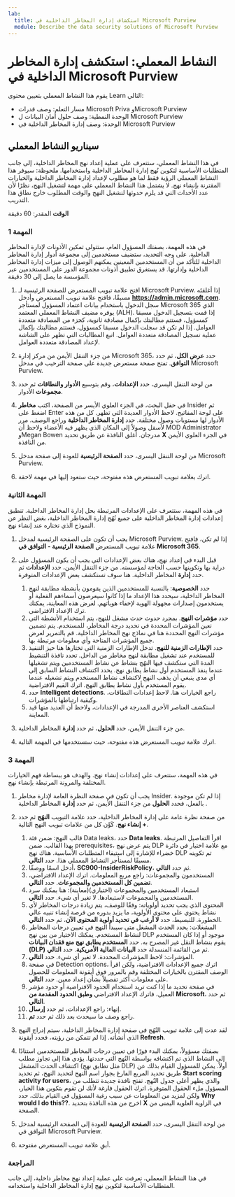 ```yaml
---
lab:
  title: استكشاف إدارة المخاطر الداخلية في Microsoft Purview
  module: Describe the data security solutions of Microsoft Purview
---
```


# النشاط المعملي: استكشف إدارة المخاطر الداخلية في Microsoft Purview

يقوم هذا النشاط المعملي بتعيين محتوى Learn التالي:

- مسار التعلم: وصف قدرات Microsoft Priva وMicrosoft Purview
- الوحدة النمطية: وصف حلول أمان البيانات ل Microsoft Purview
- الوحدة: وصف إدارة المخاطر الداخلية في Microsoft Purview

## سيناريو النشاط المعملي

في هذا النشاط المعملي، ستتعرف على عملية إعداد نهج المخاطر الداخلية، إلى جانب المتطلبات الأساسية لتكوين نُهج إدارة المخاطر الداخلية واستخدامها.  ملحوظة: سيوفر هذا النشاط المعملي الرؤية فقط لما هو مطلوب لإعداد إدارة المخاطر الداخلية والخيارات المقترنة بإنشاء نهج.  لا يشتمل هذا النشاط المعملي على مهمة لتشغيل النهج، نظرًا لأن عدد الأحداث التي قد يلزم حدوثها لتشغيل النهج والوقت المطلوب خارج نطاق هذا التدريب.

**الوقت** المقدر: 60 دقيقة

### المهمة 1

في هذه المهمة، بصفتك المسؤول العام، ستتولى تمكين الأذونات لإدارة المخاطر الداخلية.  على وجه التحديد، ستضيف مستخدمين إلى مجموعة أدوار إدارة المخاطر الداخلية للتأكد من أن المستخدمين المعينين يمكنهم الوصول إلى ميزات إدارة المخاطر الداخلية وإدارتها.  قد يستغرق تطبيق أذونات مجموعة الدور على المستخدمين عبر المؤسسة ما يصل إلى 30 دقيقة.

1. افتح علامة تبويب المستعرض للصفحة الرئيسية لـ Microsoft Purview.  إذا أغلقتَه مسبقًا، فافتح علامة تبويب المستعرض وأدخل **https://admin.microsoft.com**. سجل الدخول باستخدام بيانات اعتماد المسؤول لمستأجر Microsoft 365 الذي يوفره مضيف النشاط المعملي المعتمد (ALH). إذا قمت بتسجيل الدخول مسبقا كمسؤول، فستتم مطالبتك بإكمال مصادقة ثانوية، كجزء من المصادقة متعددة العوامل. إذا لم تكن قد سجلت الدخول مسبقا كمسؤول، فستتم مطالبتك بإكمال عملية تسجيل المصادقة متعددة العوامل. اتبع المطالبات التي تظهر على الشاشة لإعداد المصادقة متعددة العوامل.

1. من جزء التنقل الأيمن من مركز إدارة Microsoft 365، حدد **عرض الكل**، ثم حدد **التوافق**.  تفتح صفحة مستعرض جديدة على صفحة الترحيب في مدخل Microsoft Purview.  

1. من لوحة التنقل اليسرى، حدد **الإعدادات**، وقم بتوسيع **الأدوار والنطاقات** ثم حدد **مجموعات** الأدوار.

1. في حقل البحث، في الجزء العلوي الأيسر من الصفحة، اكتب **مخاطر** Insider ثم اضغط على Enter على لوحة المفاتيح.  لاحظ الأدوار العديدة التي تظهر.  كل من هذه الأدوار لها مستويات وصول مختلفة.  حدد **إدارة المخاطر الداخلية** وراجع الوصف.  مرر لأسفل وصولاً إلى المكان الذي يظهر فيه الأعضاء ولاحظ أن MOD Administrator وMegan Bowen مدرجان. أغلق النافذة عن طريق تحديد **X** في الجزء العلوي الأيمن من النافذة.

1. من لوحة التنقل اليسرى، حدد **الصفحة الرئيسية** للعودة إلى صفحة مدخل Microsoft Purview.

1. اترك بعلامة تبويب المستعرض هذه مفتوحة، حيث ستعود إليها في مهمة لاحقة.

### المهمة الثانية

في هذه المهمة، ستتعرف على الإعدادات المرتبطة بحل إدارة المخاطر الداخلية.  تنطبق إعدادات إدارة المخاطر الداخلية على جميع نُهُج إدارة المخاطر الداخلية، بغض النظر عن النموذج الذي تختاره عند إنشاء نهج.

1. يجب أن تكون على الصفحة الرئيسية لمدخل Microsoft Purview. إذا لم تكن، فافتح علامة تبويب المستعرض **الصفحة الرئيسية - التوافق في Microsoft 365**.

1. قبل البدء في إعداد نهج، هناك بعض الإعدادات التي يجب أن يكون المسؤول على دراية بها وتكوينها حسب الحاجة لمؤسسته. من جزء التنقل الأيمن، حدد **الإعدادات** ثم حدد **إدارة** المخاطر الداخلية.  هنا سوف تستكشف بعض الإعدادات المتوفرة.
    1. حدد **الخصوصية**: بالنسبة للمستخدمين الذين يقومون بأنشطة مطابقة لنهج المخاطر الداخلية، سيحدد هذا الإعداد ما إذا كانوا سيعرضون أسماءهم الفعلية أو يستخدمون إصدارات مجهولة الهوية لإخفاء هوياتهم.  لغرض هذه المعاينة، يمكنك ترك الإعداد الافتراضي.
    1. حدد **مؤشرات النهج**. بمجرد حدوث حدث مشغل للنهج، يتم استخدام الأنشطة التي تعين المؤشرات المحددة في تحديد درجة المخاطر، للمستخدم. يتم تضمين مؤشرات النهج المحددة هنا في نماذج نهج المخاطر الداخلية.  قم بالتمرير لعرض جميع المؤشرات المتاحة وأي معلومات مرتبطة بها. 
    1. حدد **الإطارات الزمنية للنهج**. تدخل الإطارات الزمنية التي تختارها هنا حيز التنفيذ للمستخدم عند تشغيل مطابقة لنهج مخاطر من الداخل.   تحدد نافذة التنشيط المدة التي ستكشف فيها النهُج بنشاط عن نشاط المستخدمين ويتم تشغيلها عندما ينفذ المستخدم أول نشاط يطابق نهج. يحدد اكتشاف النشاط السابق إلى أي مدى ينبغي أن يذهب النهج لاكتشاف نشاط المستخدم ويتم تشغيله عندما يقوم المستخدم بأول نشاط يطابق النهج.  اترك القيم الافتراضية.
    1. حدد **Intelligent detections**. راجع الخيارات هنا.  لاحظ إعدادات النطاقات، وكيفية ارتباطها بالمؤشرات.
    1. استكشف العناصر الأخرى المدرجة في الإعدادات، ولاحظ أن العديد منها قيد المعاينة.

1. من جزء التنقل الأيمن، حدد **الحلول**، ثم حدد **إدارة** المخاطر الداخلية.

1. اترك علامة تبويب المستعرض هذه مفتوحة، حيث ستستخدمها في المهمة التالية.

### المهمة 3

في هذه المهمة، ستتعرف على إعدادات إنشاء نهج.  والهدف هو ببساطة فهم الخيارات المختلفة والمرونة المرتبطة بإنشاء نهج.

1. يجب أن تكون في صفحة النظرة العامة لإدارة مخاطر Insider.  إذا لم تكن موجودة بالفعل، فحدد **الحلول** من جزء التنقل الأيمن، ثم حدد **إدارة** المخاطر الداخلية .

1. من صفحة نظرة عامة على إدارة المخاطر الداخلية، حدد علامة التبويب **النهُج** ثم حدد **+ إنشاء نهج**.  كَوِّن كل من علامات تبويب النهج التالية.

    1. قالب النهج: ضمن فئة Data leaks، حدد **Data leaks**.  اقرأ التفاصيل المرتبطة بهذا القالب. ضمن prerequisites، يتم عرض نهج DLP مع علامة اختيار في دائرة خضراء للإشارة إلى استيفاء المتطلبات الأساسية.  هناك نهج DLP تم تكوينه مسبقًا لمستأجر النشاط المعملي هذا. حدد **التالي**. 
    1. أدخل اسمًا ووصفًا، **SC900-InsiderRiskPolicy**، ثم حدد **التالي**.
    1. المستخدمون والمجموعات: راجع مربع المعلومات.  اترك الإعداد الافتراضي، **تضمين كل المستخدمين والمجموعات**.  حدد **التالي**.
    1. استبعاد المستخدمين والمجموعات (اختياري)(معاينة): هنا يمكنك سرد المستخدمين والمجموعات لاستبعادها. لا تغير أي شيء. حدد **التالي**.
    1. المحتوى الذي يجب تحديد أولوياته: وفقًا للوصف، يتم زيادة درجات المخاطر لأي نشاط يحتوي على محتوى الأولوية، ما يزيد بدوره من فرصة إنشاء تنبيه عالي الخطورة. للتبسيط، حدد **لا أرغب في تحديد أولوية المحتوى الآن**، ثم حدد **التالي**.
    1. المشغلات: يحدد الحدث المشغل متى سيبدأ النهج في تعيين درجات المخاطر لنشاط المستخدم.  يمكنك الاختيار من بين نهج DLP موجود أو إذا كان المستخدم يقوم بنشاط النقل غير المصرح به. حدد **المستخدم يطابق نهج منع فقدان البيانات (DLP)** ثم من القائمة المنسدلة حدد **البيانات المالية الأمريكية**. حدد **التالي**.
    1. المؤشرات: لاحظ المؤشرات المحددة. لا تغير أي شيء. حدد **التالي**.
    1. في صفحة Detection options، اترك جميع الإعدادات الافتراضية، ولكن اقرأ الوصف المقترن بالخيارات المختلفة وقم بالمرور فوق أيقونة المعلومات للحصول على معلومات أكثر تفصيلاً بشأن إعداد معين.  حدد **التالي**.
    1. في صفحة تحديد ما إذا كنت تريد استخدام الحدود الافتراضية أو حدود مؤشر العميل، فاترك الإعداد الافتراضي **وطبق الحدود المقدمة من Microsoft**، ثم حدد **التالي**.
    1. إنهاء: راجع الإعدادات، ثم حدد **إرسال**.
    1. راجع وصف ما سيحدث بعد ذلك ثم حدد **تم**.

1. لقد عدت إلى علامة تبويب النُهُج في صفحة إدارة المخاطر الداخلية.  سيتم إدراج النهج الذي أنشأته.  إذا لم تتمكن من رؤيته، فحدد أيقونة **Refresh**.

1. بصفتك مسؤولاً، يمكنك البدء فورًا في تعيين درجات المخاطر للمستخدمين استنادًا إلى النشاط الذي تم اكتشافه بواسطة النُهج التي حددتها. يؤدي هذا إلى تجاوز مطلب اكتشاف الحدث المشغل (مثل تطابق نهج DLP) أولاً.  يمكن للمسؤول القيام بذلك عن طريق تحديد المربع الفارغ بجوار اسم النهج لتحديد النهج، ثم تحديد **Start scoring activity for users**، والذي يظهر أعلى جدول النُهج.  تفتح نافذة جديدة تتطلب من المسؤول ملء الحقول المتوفرة. اترك الحقول فارغة لأنك لن تقوم بتكوين هذا الخيار، ولكن لمزيد من المعلومات عن سبب رغبة المسؤول في القيام بذلك، حدد **Why would I do this??‎**.  اخرج من هذه النافذة بتحديد **X** في الزاوية العلوية اليمنى من الصفحة.

1. من لوحة التنقل اليسرى، حدد **الصفحة الرئيسية** للعودة إلى الصفحة الرئيسية لمدخل التوافق في Microsoft Purview.

1. أبقِ علامة تبويب المستعرض مفتوحة.

### المراجعة

في هذا النشاط المعملي، تعرفت على عملية إعداد نهج مخاطر داخلية، إلى جانب المتطلبات الأساسية لتكوين نهج إدارة المخاطر الداخلية واستخدامه.
